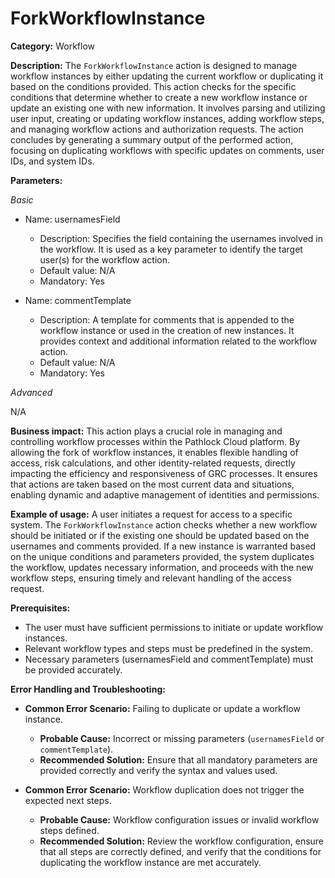 # ForkWorkflowInstance

**Category:** Workflow

**Description:** 
The `ForkWorkflowInstance` action is designed to manage workflow instances by either updating the current workflow or duplicating it based on the conditions provided. This action checks for the specific conditions that determine whether to create a new workflow instance or update an existing one with new information. It involves parsing and utilizing user input, creating or updating workflow instances, adding workflow steps, and managing workflow actions and authorization requests. The action concludes by generating a summary output of the performed action, focusing on duplicating workflows with specific updates on comments, user IDs, and system IDs.

**Parameters:**

*Basic*

- Name: usernamesField
    - Description: Specifies the field containing the usernames involved in the workflow. It is used as a key parameter to identify the target user(s) for the workflow action.
    - Default value: N/A
    - Mandatory: Yes

- Name: commentTemplate
    - Description: A template for comments that is appended to the workflow instance or used in the creation of new instances. It provides context and additional information related to the workflow action.
    - Default value: N/A
    - Mandatory: Yes

*Advanced*

N/A

**Business impact:** 
This action plays a crucial role in managing and controlling workflow processes within the Pathlock Cloud platform. By allowing the fork of workflow instances, it enables flexible handling of access, risk calculations, and other identity-related requests, directly impacting the efficiency and responsiveness of GRC processes. It ensures that actions are taken based on the most current data and situations, enabling dynamic and adaptive management of identities and permissions.

**Example of usage:** 
A user initiates a request for access to a specific system. The `ForkWorkflowInstance` action checks whether a new workflow should be initiated or if the existing one should be updated based on the usernames and comments provided. If a new instance is warranted based on the unique conditions and parameters provided, the system duplicates the workflow, updates necessary information, and proceeds with the new workflow steps, ensuring timely and relevant handling of the access request.

**Prerequisites:** 
- The user must have sufficient permissions to initiate or update workflow instances.
- Relevant workflow types and steps must be predefined in the system.
- Necessary parameters (usernamesField and commentTemplate) must be provided accurately.

**Error Handling and Troubleshooting:** 

- **Common Error Scenario:** Failing to duplicate or update a workflow instance.
    - **Probable Cause:** Incorrect or missing parameters (`usernamesField` or `commentTemplate`).
    - **Recommended Solution:** Ensure that all mandatory parameters are provided correctly and verify the syntax and values used.

- **Common Error Scenario:** Workflow duplication does not trigger the expected next steps.
    - **Probable Cause:** Workflow configuration issues or invalid workflow steps defined.
    - **Recommended Solution:** Review the workflow configuration, ensure that all steps are correctly defined, and verify that the conditions for duplicating the workflow instance are met accurately.